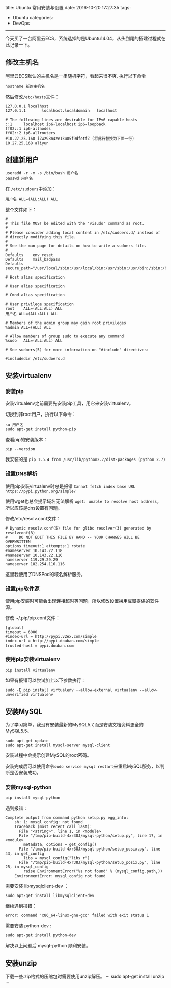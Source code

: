title: Ubuntu 常用安装与设置
date: 2016-10-20 17:27:35
tags:
- Ubuntu
categories:
- DevOps
---
今天买了一台阿里云ECS，系统选择的是Ubuntu14.04，从头到尾的搭建过程就在此记录一下。
<!--more-->

## 修改主机名
阿里云ECS默认的主机名是一串随机字符，看起来很不爽.
执行以下命令
```
hostname 新的主机名
```

然后修改`/etc/hosts`文件：
```
127.0.0.1 localhost
127.0.1.1       localhost.localdomain   localhost

# The following lines are desirable for IPv6 capable hosts
::1     localhost ip6-localhost ip6-loopback
ff02::1 ip6-allnodes
ff02::2 ip6-allrouters
#10.27.25.168 iZwz98n4ze1ku85f9dfetfZ (将此行替换为下面一行)
10.27.25.168 aliyun
```

## 创建新用户

```
useradd -r -m -s /bin/bash 用户名
passwd 用户名
```

在 `/etc/sudoers`中添加：
```
用户名 ALL=(ALL:ALL) ALL
```
整个文件如下：
```
#
# This file MUST be edited with the 'visudo' command as root.
#
# Please consider adding local content in /etc/sudoers.d/ instead of
# directly modifying this file.
#
# See the man page for details on how to write a sudoers file.
#
Defaults	env_reset
Defaults	mail_badpass
Defaults	secure_path="/usr/local/sbin:/usr/local/bin:/usr/sbin:/usr/bin:/sbin:/bin"

# Host alias specification

# User alias specification

# Cmnd alias specification

# User privilege specification
root	ALL=(ALL:ALL) ALL
用户名	ALL=(ALL:ALL) ALL

# Members of the admin group may gain root privileges
%admin ALL=(ALL) ALL

# Allow members of group sudo to execute any command
%sudo	ALL=(ALL:ALL) ALL

# See sudoers(5) for more information on "#include" directives:

#includedir /etc/sudoers.d
```

## 安装virtualenv

### 安装pip
安装virtualenv之前需要先安装pip工具，用它来安装virtualenv。

切换到非root用户，执行以下命令：
```
su 用户名
sudo apt-get install python-pip
```

查看pip的安装版本：
```
pip --version
```
我安装的是 `pip 1.5.4 from /usr/lib/python2.7/dist-packages (python 2.7)`


### 设置DNS解析
使用pip安装virtualenv时总是报错 `Cannot fetch index base URL https://pypi.python.org/simple/`

使用wget也总会提示域名无法解析 `wget: unable to resolve host address`，所以应该是dns设置有问题。

修改/etc/resolv.conf文件：
```
# Dynamic resolv.conf(5) file for glibc resolver(3) generated by resolvconf(8)
#     DO NOT EDIT THIS FILE BY HAND -- YOUR CHANGES WILL BE OVERWRITTEN
options timeout:1 attempts:1 rotate
#nameserver 10.143.22.118
#nameserver 10.143.22.116
nameserver 119.29.29.29 
nameserver 182.254.116.116
```
这里我使用了DNSPod的域名解析服务。


### 设置pip软件源
使用pip安装时可能会出现连接超时等问题，所以修改设置换用豆瓣提供的软件源。

修改 ~/.pip/pip.conf文件：
```
[global]
timeout = 6000
#index-url = http://pypi.v2ex.com/simple
index-url = http://pypi.douban.com/simple
trusted-host = pypi.douban.com
```


### 使用pip安装virtualenv
```
pip install virtualenv
```
如果有报错可以尝试加上以下参数执行：
```
sudo -E pip install virtualenv --allow-external virtualenv --allow-unverified virtualenv

```

## 安装MySQL
为了学习简单，我没有安装最新的MySQL5.7,而是安装文档资料更全的MySQL5.5。

```
sudo apt-get update
sudo apt-get install mysql-server mysql-client
```

安装过程中会提示创建MySQL的root密码。

安装完成后可以使用命令`sudo service mysql restart`来重启MySQL服务，以判断是否安装成功。

### 安装mysql-python

```
pip install mysql-python
```

遇到报错：
```
Complete output from command python setup.py egg_info:
    sh: 1: mysql_config: not found
    Traceback (most recent call last):
      File "<string>", line 1, in <module>
      File "/tmp/pip-build-4xr38J/mysql-python/setup.py", line 17, in <module>
        metadata, options = get_config()
      File "/tmp/pip-build-4xr38J/mysql-python/setup_posix.py", line 43, in get_config
        libs = mysql_config("libs_r")
      File "/tmp/pip-build-4xr38J/mysql-python/setup_posix.py", line 25, in mysql_config
        raise EnvironmentError("%s not found" % (mysql_config.path,))
    EnvironmentError: mysql_config not found
```

需要安装 libmysqlclient-dev ：
```
sudo apt-get install libmysqlclient-dev
```

继续遇到报错：
```
error: command 'x86_64-linux-gnu-gcc' failed with exit status 1
```

需要安装 python-dev :
```
sudo apt-get install python-dev
```

解决以上问题后 mysql-python 顺利安装。


## 安装unzip
下载一些.zip格式的压缩包时需要使用unzip解压。
···
sudo apt-get install unzip
···

